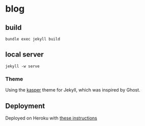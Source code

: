 # blog

## build

    bundle exec jekyll build

## local server

    jekyll -w serve


### Theme

Using the [kasper](https://github.com/rosario/kasper) theme for Jekyll, which was inspired by Ghost.

## Deployment

Deployed on Heroku with [these instructions](http://jbhannah.net/blog/2013/01/16/jekyll-on-heroku-without-rack-jekyll-or-custom-buildpacks.html)
